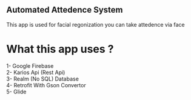 ## Automated Attedence System
This app is used for facial regonization you can take attedence via face

# What this app uses ?

1- Google Firebase <br>
2- Karios Api (Rest Api)<br>
3- Realm (No SQL) Database<br>
4- Retrofit With Gson Convertor<br>
5- Glide<br>




  
